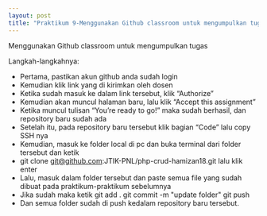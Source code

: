 ```yaml
---
layout: post
title: "Praktikum 9-Menggunakan Github classroom untuk mengumpulkan tugas"
---
```


Menggunakan Github classroom untuk mengumpulkan tugas

Langkah-langkahnya:

- Pertama, pastikan akun github anda sudah login
- Kemudian klik link yang di kirimkan oleh dosen
- Ketika sudah masuk ke dalam link tersebut, klik “Authorize”
- Kemudian akan muncul halaman baru, lalu klik “Accept this assignment”
- Ketika muncul tulisan “You’re ready to go!” maka sudah berhasil, dan repository baru sudah ada
- Setelah itu, pada repository baru tersebut klik bagian “Code” lalu copy SSH nya
- Kemudian, masuk ke folder local di pc dan buka terminal dari folder tersebut dan ketik
- git clone git@github.com:JTIK-PNL/php-crud-hamizan18.git 
lalu klik enter
- Lalu, masuk dalam folder tersebut dan paste semua file yang sudah dibuat pada praktikum-praktikum sebelumnya
- Jika sudah maka ketik
git add .
git commit -m "update folder"
git push
-  Dan semua folder sudah di push kedalam repository baru tersebut.